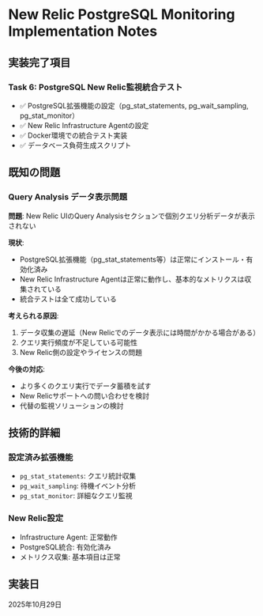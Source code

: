 # New Relic PostgreSQL Monitoring Implementation Notes

## 実装完了項目

### Task 6: PostgreSQL New Relic監視統合テスト
- ✅ PostgreSQL拡張機能の設定（pg_stat_statements, pg_wait_sampling, pg_stat_monitor）
- ✅ New Relic Infrastructure Agentの設定
- ✅ Docker環境での統合テスト実装
- ✅ データベース負荷生成スクリプト

## 既知の問題

### Query Analysis データ表示問題
**問題**: New Relic UIのQuery Analysisセクションで個別クエリ分析データが表示されない

**現状**:
- PostgreSQL拡張機能（pg_stat_statements等）は正常にインストール・有効化済み
- New Relic Infrastructure Agentは正常に動作し、基本的なメトリクスは収集されている
- 統合テストは全て成功している

**考えられる原因**:
1. データ収集の遅延（New Relicでのデータ表示には時間がかかる場合がある）
2. クエリ実行頻度が不足している可能性
3. New Relic側の設定やライセンスの問題

**今後の対応**:
- より多くのクエリ実行でデータ蓄積を試す
- New Relicサポートへの問い合わせを検討
- 代替の監視ソリューションの検討

## 技術的詳細

### 設定済み拡張機能
- `pg_stat_statements`: クエリ統計収集
- `pg_wait_sampling`: 待機イベント分析
- `pg_stat_monitor`: 詳細なクエリ監視

### New Relic設定
- Infrastructure Agent: 正常動作
- PostgreSQL統合: 有効化済み
- メトリクス収集: 基本項目は正常

## 実装日
2025年10月29日